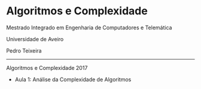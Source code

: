 # Algoritmos e Complexidade
Mestrado Integrado em Engenharia de Computadores e Telemática

Universidade de Aveiro

Pedro Teixeira

----------------
Algoritmos e Complexidade 2017
  - Aula 1: Análise da Complexidade de Algoritmos
